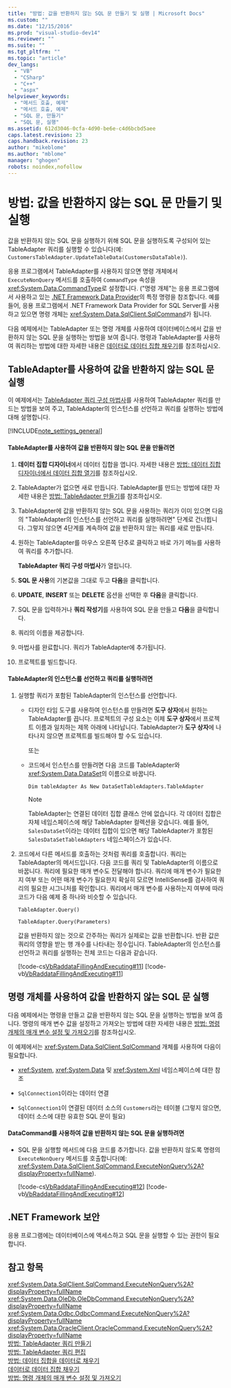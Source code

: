 ```yaml
---
title: "방법: 값을 반환하지 않는 SQL 문 만들기 및 실행 | Microsoft Docs"
ms.custom: ""
ms.date: "12/15/2016"
ms.prod: "visual-studio-dev14"
ms.reviewer: ""
ms.suite: ""
ms.tgt_pltfrm: ""
ms.topic: "article"
dev_langs: 
  - "VB"
  - "CSharp"
  - "C++"
  - "aspx"
helpviewer_keywords: 
  - "메서드 호출, 예제"
  - "메서드 호출, 예제"
  - "SQL 문, 만들기"
  - "SQL 문, 실행"
ms.assetid: 612d3046-0cfa-4d90-be6e-c4d6bcbd5aee
caps.latest.revision: 23
caps.handback.revision: 23
author: "mikeblome"
ms.author: "mblome"
manager: "ghogen"
robots: noindex,nofollow
---
```

# 방법: 값을 반환하지 않는 SQL 문 만들기 및 실행
값을 반환하지 않는 SQL 문을 실행하기 위해 SQL 문을 실행하도록 구성되어 있는 TableAdapter 쿼리를 실행할 수 있습니다\(예: `CustomersTableAdapter.UpdateTableData(CustomersDataTable)`\).  
  
 응용 프로그램에서 TableAdapter를 사용하지 않으면 명령 개체에서 `ExecuteNonQuery` 메서드를 호출하여 `CommandType` 속성을 <xref:System.Data.CommandType>로 설정합니다.  \("명령 개체"는 응용 프로그램에서 사용하고 있는 [.NET Framework Data Provider](../Topic/.NET%20Framework%20Data%20Providers.md)의 특정 명령을 참조합니다.  예를 들어, 응용 프로그램에서 .NET Framework Data Provider for SQL Server를 사용하고 있으면 명령 개체는 <xref:System.Data.SqlClient.SqlCommand>가 됩니다.  
  
 다음 예제에서는 TableAdapter 또는 명령 개체를 사용하여 데이터베이스에서 값을 반환하지 않는 SQL 문을 실행하는 방법을 보여 줍니다.  명령과 TableAdapter를 사용하여 쿼리하는 방법에 대한 자세한 내용은 [데이터로 데이터 집합 채우기](../data-tools/fill-datasets-by-using-tableadapters.md)를 참조하십시오.  
  
## TableAdapter를 사용하여 값을 반환하지 않는 SQL 문 실행  
 이 예제에서는 [TableAdapter 쿼리 구성 마법사](../data-tools/editing-tableadapters.md)를 사용하여 TableAdapter 쿼리를 만드는 방법을 보여 주고, TableAdapter의 인스턴스를 선언하고 쿼리를 실행하는 방법에 대해 설명합니다.  
  
 [!INCLUDE[note_settings_general](../data-tools/includes/note_settings_general_md.md)]  
  
#### TableAdapter를 사용하여 값을 반환하지 않는 SQL 문을 만들려면  
  
1.  **데이터 집합 디자이너**에서 데이터 집합을 엽니다.  자세한 내용은 [방법: 데이터 집합 디자이너에서 데이터 집합 열기](../Topic/How%20to:%20Open%20a%20Dataset%20in%20the%20Dataset%20Designer.md)를 참조하십시오.  
  
2.  TableAdapter가 없으면 새로 만듭니다.  TableAdapter를 만드는 방법에 대한 자세한 내용은 [방법: TableAdapter 만들기](../data-tools/create-and-configure-tableadapters.md)를 참조하십시오.  
  
3.  TableAdapter에 값을 반환하지 않는 SQL 문을 사용하는 쿼리가 이미 있으면 다음의 "TableAdapter의 인스턴스를 선언하고 쿼리를 실행하려면" 단계로 건너뜁니다. 그렇지 않으면 4단계를 계속하여 값을 반환하지 않는 쿼리를 새로 만듭니다.  
  
4.  원하는 TableAdapter를 마우스 오른쪽 단추로 클릭하고 바로 가기 메뉴를 사용하여 쿼리를 추가합니다.  
  
     **TableAdapter 쿼리 구성 마법사**가 열립니다.  
  
5.  **SQL 문 사용**의 기본값을 그대로 두고 **다음**을 클릭합니다.  
  
6.  **UPDATE**, **INSERT** 또는 **DELETE** 옵션을 선택한 후 **다음**을 클릭합니다.  
  
7.  SQL 문을 입력하거나 **쿼리 작성기**를 사용하여 SQL 문을 만들고 **다음**을 클릭합니다.  
  
8.  쿼리의 이름을 제공합니다.  
  
9. 마법사를 완료합니다. 쿼리가 TableAdapter에 추가됩니다.  
  
10. 프로젝트를 빌드합니다.  
  
#### TableAdapter의 인스턴스를 선언하고 쿼리를 실행하려면  
  
1.  실행할 쿼리가 포함된 TableAdapter의 인스턴스를 선언합니다.  
  
    -   디자인 타임 도구를 사용하여 인스턴스를 만들려면 **도구 상자**에서 원하는 TableAdapter를 끕니다.  프로젝트의 구성 요소는 이제 **도구 상자**에서 프로젝트 이름과 일치하는 제목 아래에 나타납니다. TableAdapter가 **도구 상자**에 나타나지 않으면 프로젝트를 빌드해야 할 수도 있습니다.  
  
         또는  
  
    -   코드에서 인스턴스를 만들려면 다음 코드를 TableAdapter와 <xref:System.Data.DataSet>의 이름으로 바꿉니다.  
  
         `Dim tableAdapter As New DataSetTableAdapters.TableAdapter`  
  
        > [!NOTE]
        >  TableAdapter는 연결된 데이터 집합 클래스 안에 없습니다.  각 데이터 집합은 자체 네임스페이스에 해당 TableAdapter 컬렉션을 갖습니다.  예를 들어, `SalesDataSet`이라는 데이터 집합이 있으면 해당 TableAdapter가 포함된 `SalesDataSetTableAdapters` 네임스페이스가 있습니다.  
  
2.  코드에서 다른 메서드를 호출하는 것처럼 쿼리를 호출합니다.  쿼리는 TableAdapter의 메서드입니다.  다음 코드를 쿼리 및 TableAdapter의 이름으로 바꿉니다.  쿼리에 필요한 매개 변수도 전달해야 합니다.  쿼리에 매개 변수가 필요한지 여부 또는 어떤 매개 변수가 필요한지 확실히 모르면 IntelliSense를 검사하여 쿼리의 필요한 시그니처를 확인합니다.  쿼리에서 매개 변수를 사용하는지 여부에 따라 코드가 다음 예제 중 하나와 비슷할 수 있습니다.  
  
     `TableAdapter.Query()`  
  
     `TableAdapter.Query(Parameters)`  
  
     값을 반환하지 않는 것으로 간주하는 쿼리가 실제로는 값을 반환합니다. 반환 값은 쿼리의 영향을 받는 행 개수를 나타내는 정수입니다.  TableAdapter의 인스턴스를 선언하고 쿼리를 실행하는 전체 코드는 다음과 같습니다.  
  
     [!code-cs[VbRaddataFillingAndExecuting#11](../data-tools/codesnippet/CSharp/how-to-create-and-execute-an-sql-statement-that-returns-no-value_1.cs)]
     [!code-vb[VbRaddataFillingAndExecuting#11](../data-tools/codesnippet/VisualBasic/how-to-create-and-execute-an-sql-statement-that-returns-no-value_1.vb)]  
  
## 명령 개체를 사용하여 값을 반환하지 않는 SQL 문 실행  
 다음 예제에서는 명령을 만들고 값을 반환하지 않는 SQL 문을 실행하는 방법을 보여 줍니다.  명령의 매개 변수 값을 설정하고 가져오는 방법에 대한 자세한 내용은 [방법: 명령 개체의 매개 변수 설정 및 가져오기](../Topic/How%20to:%20Set%20and%20Get%20Parameters%20for%20Command%20Objects.md)를 참조하십시오.  
  
 이 예제에서는 <xref:System.Data.SqlClient.SqlCommand> 개체를 사용하며 다음이 필요합니다.  
  
-   <xref:System>, <xref:System.Data> 및 <xref:System.Xml> 네임스페이스에 대한 참조  
  
-   `SqlConnection1`이라는 데이터 연결  
  
-   `SqlConnection1`이 연결된 데이터 소스의 `Customers`라는 테이블  \(그렇지 않으면, 데이터 소스에 대한 유효한 SQL 문이 필요\)  
  
#### DataCommand를 사용하여 값을 반환하지 않는 SQL 문을 실행하려면  
  
-   SQL 문을 실행할 메서드에 다음 코드를 추가합니다.  값을 반환하지 않도록 명령의 `ExecuteNonQuery` 메서드를 호출합니다\(예: <xref:System.Data.SqlClient.SqlCommand.ExecuteNonQuery%2A?displayProperty=fullName>\).  
  
     [!code-cs[VbRaddataFillingAndExecuting#12](../data-tools/codesnippet/CSharp/how-to-create-and-execute-an-sql-statement-that-returns-no-value_2.cs)]
     [!code-vb[VbRaddataFillingAndExecuting#12](../data-tools/codesnippet/VisualBasic/how-to-create-and-execute-an-sql-statement-that-returns-no-value_2.vb)]  
  
## .NET Framework 보안  
 응용 프로그램에는 데이터베이스에 액세스하고 SQL 문을 실행할 수 있는 권한이 필요합니다.  
  
## 참고 항목  
 <xref:System.Data.SqlClient.SqlCommand.ExecuteNonQuery%2A?displayProperty=fullName>   
 <xref:System.Data.OleDb.OleDbCommand.ExecuteNonQuery%2A?displayProperty=fullName>   
 <xref:System.Data.Odbc.OdbcCommand.ExecuteNonQuery%2A?displayProperty=fullName>   
 <xref:System.Data.OracleClient.OracleCommand.ExecuteNonQuery%2A?displayProperty=fullName>   
 [방법: TableAdapter 쿼리 만들기](../data-tools/how-to-create-tableadapter-queries.md)   
 [방법: TableAdapter 쿼리 편집](../data-tools/how-to-edit-tableadapter-queries.md)   
 [방법: 데이터 집합을 데이터로 채우기](../data-tools/how-to-fill-a-dataset-with-data.md)   
 [데이터로 데이터 집합 채우기](../data-tools/fill-datasets-by-using-tableadapters.md)   
 [방법: 명령 개체의 매개 변수 설정 및 가져오기](../Topic/How%20to:%20Set%20and%20Get%20Parameters%20for%20Command%20Objects.md)